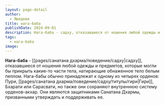```yaml
---
layout: page-detail
author:
  - Яшодеви
title: нага-баба
publishDate: 2024-09-01
description: Нага-баба - садху, отказавшиеся от ношения любой одежды и предметов, которые могли бы прикрыть какие-то части тела, натирающие обнаженное тело белым пеплом.
tags:
  - нага-баба
image:
---
```

**Нага-баба** - [[pages/санатана дхарма/поведение/садху|садху]], отказавшиеся от ношения любой одежды и предметов, которые могли бы прикрыть какие-то части тела, натирающие обнаженное тело белым пеплом. Нага-бабы обычно принадлежат к одному из четырех орденов: Пури, [[pages/санатана дхарма/поведение/садху/титулы/гири|Гири]], Бхарати или Сарасвати, но также они сохраняют внутреннюю систему орденов-акхар. Они являются защитниками Санатана Дхармы, призванными утверждать и поддерживать ее.

